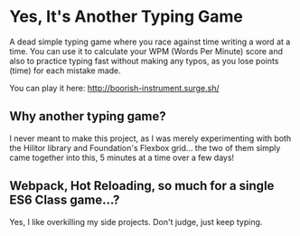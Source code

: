 # Yes, It's Another Typing Game

A dead simple typing game where you race against time writing a word at a time.
You can use it to calculate your WPM (Words Per Minute) score and also to practice typing fast without making any typos, as you lose points (time) for each mistake made.

You can play it here: http://boorish-instrument.surge.sh/

## Why another typing game?

I never meant to make this project, as I was merely experimenting with both the Hilitor library and Foundation's Flexbox grid... the two of them simply came together into this, 5 minutes at a time over a few days!

## Webpack, Hot Reloading, so much for a single ES6 Class game...?

Yes, I like overkilling my side projects. Don't judge, just keep typing.
